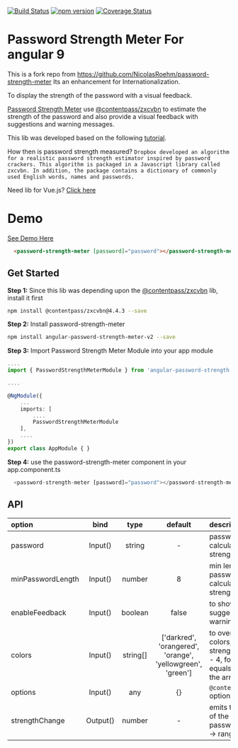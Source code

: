 [![Build Status](https://travis-ci.com/antoantonyk/password-strength-meter.svg?branch=master)](https://travis-ci.com/antoantonyk/password-strength-meter)
[![npm version](https://badge.fury.io/js/angular-password-strength-meter.svg)](https://badge.fury.io/js/angular-password-strength-meter)
[![Coverage Status](https://coveralls.io/repos/github/antoantonyk/password-strength-meter/badge.svg?branch=master)](https://coveralls.io/github/antoantonyk/password-strength-meter?branch=master)

# Password Strength Meter For angular 9

This is a fork repo from https://github.com/NicolasRoehm/password-strength-meter
Its an enhancement for Internationalization.

To display the strength of the password with a visual feedback.

[Password Strength Meter](https://www.npmjs.com/package/angular-password-strength-meter) use [@contentpass/zxcvbn](https://github.com/contentpass/zxcvbn) to estimate the strength of the password and also provide a visual feedback with suggestions and warning messages.

This lib was developed based on the following [tutorial](https://scotch.io/tutorials/password-strength-meter-in-angularjs).

How then is password strength measured? `Dropbox developed an algorithm for a realistic password strength estimator inspired by password crackers. This algorithm is packaged in a Javascript library called zxcvbn. In addition, the package contains a dictionary of commonly used English words, names and passwords.`

Need lib for Vue.js? [Click here](https://github.com/antoantonyk/vue-password-strength-meter)

# Demo

[See Demo Here](https://antoantonyk.github.io/password-strength-meter/)

```html
  <password-strength-meter [password]="password"></password-strength-meter>
```

## Get Started

**Step 1:** Since this lib was depending upon the [@contentpass/zxcvbn](https://github.com/contentpass/zxcvbn) lib, install it first

```sh
npm install @contentpass/zxcvbn@4.4.3 --save
```

**Step 2:** Install password-strength-meter

```sh
npm install angular-password-strength-meter-v2 --save
```

**Step 3:** Import Password Strength Meter Module into your app module

```ts
....
import { PasswordStrengthMeterModule } from 'angular-password-strength-meter';

....

@NgModule({
    ...
    imports: [
        ....
        PasswordStrengthMeterModule
    ],
    ....
})
export class AppModule { }
```

**Step 4:** use the password-strength-meter component in your app.component.ts

```ts
  <password-strength-meter [password]="password"></password-strength-meter>
```

## API

| option            |   bind   |   type   |                          default                           | description                                                                                                             |
| :---------------- | :------: | :------: | :--------------------------------------------------------: | :---------------------------------------------------------------------------------------------------------------------- |
| password          | Input()  |  string  |                             -                              | password to calculate its strength                                                                                      |
| minPasswordLength | Input()  |  number  |                             8                              | min length of password to calculate the strength                                                                        |
| enableFeedback    | Input()  | boolean  |                           false                            | to show/hide the suggestions and warning messages                                                                       |
| colors            | Input()  | string[] | ['darkred', 'orangered', 'orange', 'yellowgreen', 'green'] | to overide the meter colors, password strength range is 0 - 4, for strength 0 equals first color in the array and so on |
| options           | Input()  | any      | {} | `@contentpass/zxcvbn` options |
| strengthChange    | Output() |  number  |                             -                              | emits the strength of the provided password in number -> range 0 - 4                                                    |
